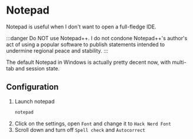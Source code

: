 # Notepad

Notepad is useful when I don't want to open a full-fledge IDE.

:::danger
Do NOT use Notepad++. I do not condone Notepad++'s author's act of
using a popular software to publish statements intended to undermine
regional peace and stability.
:::

The default Notepad in Windows is actually pretty decent now, with multi-tab and session state.

## Configuration
1. Launch notepad
    ```powershell
    notepad
    ```
2. Click on the settings, open `Font` and change it to `Hack Nerd Font`
3. Scroll down and turn off `Spell check` and `Autocorrect`
